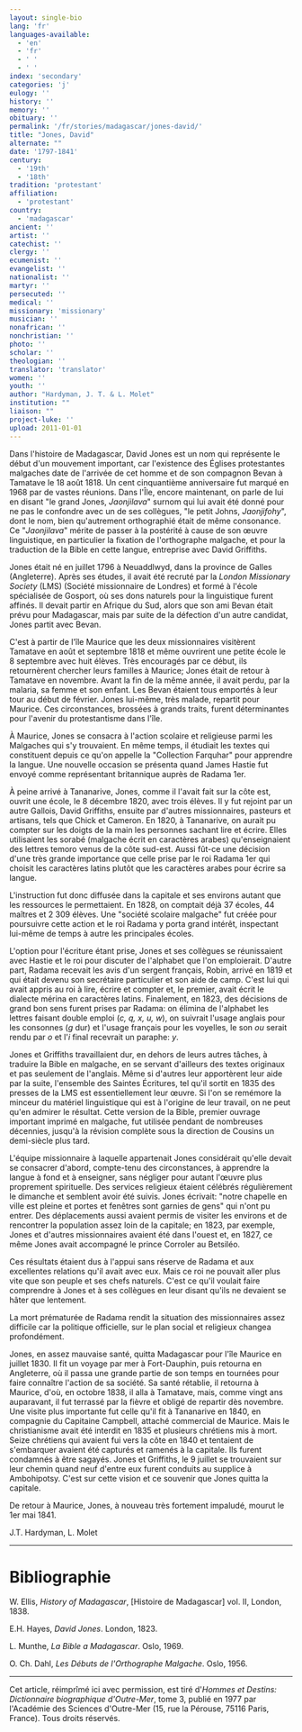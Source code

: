 ```yaml
---
layout: single-bio
lang: 'fr'
languages-available:
  - 'en'
  - 'fr'
  - ' '
  - ' '
index: 'secondary'
categories: 'j'
eulogy: ''
history: ''
memory: ''
obituary: ''
permalink: '/fr/stories/madagascar/jones-david/'
title: "Jones, David"
alternate: ""
date: '1797-1841'
century:
  - '19th'
  - '18th'
tradition: 'protestant'
affiliation:
  - 'protestant'
country:
  - 'madagascar'
ancient: ''
artist: ''
catechist: ''
clergy: ''
ecumenist: ''
evangelist: ''
nationalist: ''
martyr: ''
persecuted: ''
medical: ''
missionary: 'missionary'
musician: ''
nonafrican: ''
nonchristian: ''
photo: ''
scholar: ''
theologian: ''
translator: 'translator'
women: ''
youth: ''
author: "Hardyman, J. T. & L. Molet"
institution: ""
liaison: ""
project-luke: ''
upload: 2011-01-01
---
```




Dans l'histoire de Madagascar, David Jones est un nom qui représente le début d'un mouvement important, car l'existence des Églises protestantes malgaches date de l'arrivée de cet homme et de son compagnon Bevan à Tamatave le 18 août 1818. Un cent cinquantième anniversaire fut marqué en 1968 par de vastes réunions. Dans l'Île, encore maintenant, on parle de lui en disant "le grand Jones, *Jaonjilava*" surnom qui lui avait été donné pour ne pas le confondre avec un de ses collègues, "le petit Johns, *Jaonjifohy*", dont le nom, bien qu'autrement orthographié était de même consonance. Ce "*Jaonjilava*" mérite de passer à la postérité à cause de son œuvre linguistique, en particulier la fixation de l'orthographe malgache, et pour la traduction de la Bible en cette langue, entreprise avec David Griffiths.

Jones était né en juillet 1796 à Neuaddlwyd, dans la province de Galles (Angleterre). Après ses études, il avait été recruté par la *London Missionary Society* (LMS) (Société missionnaire de Londres) et formé à l'école spécialisée de Gosport, où ses dons naturels pour la linguistique furent affinés. Il devait partir en Afrique du Sud, alors que son ami Bevan était prévu pour Madagascar, mais par suite de la défection d'un autre candidat, Jones partit avec Bevan.

C'est à partir de l'île Maurice que les deux missionnaires visitèrent Tamatave en août et septembre 1818 et même ouvrirent une petite école le 8 septembre avec huit élèves. Très encouragés par ce début, ils retournèrent chercher leurs familles à Maurice; Jones était de retour à Tamatave en novembre. Avant la fin de la même année, il avait perdu, par la malaria, sa femme et son enfant. Les Bevan étaient tous emportés à leur tour au début de février. Jones lui-même, très malade, repartit pour Maurice. Ces circonstances, brossées à grands traits, furent déterminantes pour l'avenir du protestantisme dans l'île.

À Maurice, Jones se consacra à l'action scolaire et religieuse parmi les Malgaches qui s'y trouvaient. En même temps, il étudiait les textes qui constituent depuis ce qu'on appelle la "Collection Farquhar" pour apprendre la langue. Une nouvelle occasion se présenta quand James Hastie fut envoyé comme représentant britannique auprès de Radama 1er.

À peine arrivé à Tananarive, Jones, comme il l'avait fait sur la côte est, ouvrit une école, le 8 décembre 1820, avec trois élèves. Il y fut rejoint par un autre Gallois, David Griffiths, ensuite par d'autres missionnaires, pasteurs et artisans, tels que Chick et Cameron. En 1820, à Tananarive, on aurait pu compter sur les doigts de la main les personnes sachant lire et écrire. Elles utilisaient les sorabé (malgache écrit en caractères arabes) qu'enseignaient des lettres temoro venus de la côte sud-est. Aussi fût-ce une décision d'une très grande importance que celle prise par le roi Radama 1er qui choisit les caractères latins plutôt que les caractères arabes pour écrire sa langue.

L'instruction fut donc diffusée dans la capitale et ses environs autant que les ressources le permettaient. En 1828, on comptait déjà 37 écoles, 44 maîtres et 2 309 élèves. Une "société scolaire malgache" fut créée pour poursuivre cette action et le roi Radama y porta grand intérêt, inspectant lui-même de temps à autre les principales écoles.

L'option pour l'écriture étant prise, Jones et ses collègues se réunissaient avec Hastie et le roi pour discuter de l'alphabet que l'on emploierait. D'autre part, Radama recevait les avis d'un sergent français, Robin, arrivé en 1819 et qui était devenu son secrétaire particulier et son aide de camp. C'est lui qui avait appris au roi à lire, écrire et compter et, le premier, avait écrit le dialecte mérina en caractères latins. Finalement, en 1823, des décisions de grand bon sens furent prises par Radama: on élimina de l'alphabet les lettres faisant double emploi (*c, q, x, u, w*), on suivrait l'usage anglais pour les consonnes (*g* dur) et l'usage français pour les voyelles, le son *ou* serait rendu par *o* et l'*i* final recevrait un paraphe: *y*.

Jones et Griffiths travaillaient dur, en dehors de leurs autres tâches, à traduire la Bible en malgache, en se servant d'ailleurs des textes originaux et pas seulement de l'anglais. Même si d'autres leur apportèrent leur aide par la suite, l'ensemble des Saintes Écritures, tel qu'il sortit en 1835 des presses de la LMS est essentiellement leur œuvre. Si l'on se remémore la minceur du matériel linguistique qui est à l'origine de leur travail, on ne peut qu'en admirer le résultat. Cette version de la Bible, premier ouvrage important imprimé en malgache, fut utilisée pendant de nombreuses décennies, jusqu'à la révision complète sous la direction de Cousins un demi-siècle plus tard.

L'équipe missionnaire à laquelle appartenait Jones considérait qu'elle devait se consacrer d'abord, compte-tenu des circonstances, à apprendre la langue à fond et à enseigner, sans négliger pour autant l'œuvre plus proprement spirituelle. Des services religieux étaient célébrés régulièrement le dimanche et semblent avoir été suivis. Jones écrivait: "notre chapelle en ville est pleine et portes et fenêtres sont garnies de gens" qui n'ont pu entrer. Des déplacements aussi avaient permis de visiter les environs et de rencontrer la population assez loin de la capitale; en 1823, par exemple, Jones et d'autres missionnaires avaient été dans l'ouest et, en 1827, ce même Jones avait accompagné le prince Corroler au Betsiléo.

Ces résultats étaient dus à l'appui sans réserve de Radama et aux excellentes relations qu'il avait avec eux. Mais ce roi ne pouvait aller plus vite que son peuple et ses chefs naturels. C'est ce qu'il voulait faire comprendre à Jones et à ses collègues en leur disant qu'ils ne devaient se hâter que lentement.

La mort prématurée de Radama rendit la situation des missionnaires assez difficile car la politique officielle, sur le plan social et religieux changea profondément.

Jones, en assez mauvaise santé, quitta Madagascar pour l'île Maurice en juillet 1830. Il fit un voyage par mer à Fort-Dauphin, puis retourna en Angleterre, où il passa une grande partie de son temps en tournées pour faire connaître l'action de sa société. Sa santé rétablie, il retourna à Maurice, d'où, en octobre 1838, il alla à Tamatave, mais, comme vingt ans auparavant, il fut terrassé par la fièvre et obligé de repartir dès novembre. Une visite plus importante fut celle qu'il fit à Tananarive en 1840, en compagnie du Capitaine Campbell, attaché commercial de Maurice. Mais le christianisme avait été interdit en 1835 et plusieurs chrétiens mis à mort. Seize chrétiens qui avaient fui vers la côte en 1840 et tentaient de s'embarquer avaient été capturés et ramenés à la capitale. Ils furent condamnés à être sagayés. Jones et Griffiths, le 9 juillet se trouvaient sur leur chemin quand neuf d'entre eux furent conduits au supplice à Ambohipotsy. C'est sur cette vision et ce souvenir que Jones quitta la capitale.

De retour à Maurice, Jones, à nouveau très fortement impaludé, mourut le 1er mai 1841.

J.T. Hardyman, L. Molet

---

# Bibliographie

W. Ellis, *History of Madagascar*, [Histoire de Madagascar] vol. II, London, 1838.

E.H. Hayes, *David Jones*. London, 1823.

L. Munthe, *La Bible a Madagascar*. Oslo, 1969.

O. Ch. Dahl, *Les Débuts de l'Orthographe Malgache*. Oslo, 1956.

---

Cet article, réimprîmé ici avec permission, est tiré d'*Hommes et Destins: Dictionnaire biographique d'Outre-Mer*, tome 3, publié en 1977 par l'Académie des Sciences d'Outre-Mer (15, rue la Pérouse, 75116 Paris, France). Tous droits réservés.
